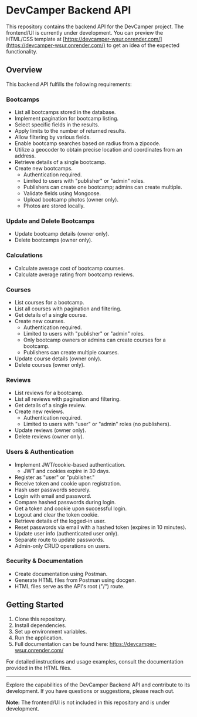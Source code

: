 # DevCamper Backend API

This repository contains the backend API for the DevCamper project. The frontend/UI is currently under development. You can preview the HTML/CSS template at [https://devcamper-wsur.onrender.com/](https://devcamper-wsur.onrender.com/) to get an idea of the expected functionality.

## Overview

This backend API fulfills the following requirements:

### Bootcamps

- List all bootcamps stored in the database.
- Implement pagination for bootcamp listing.
- Select specific fields in the results.
- Apply limits to the number of returned results.
- Allow filtering by various fields.
- Enable bootcamp searches based on radius from a zipcode.
- Utilize a geocoder to obtain precise location and coordinates from an address.
- Retrieve details of a single bootcamp.
- Create new bootcamps.
  - Authentication required.
  - Limited to users with "publisher" or "admin" roles.
  - Publishers can create one bootcamp; admins can create multiple.
  - Validate fields using Mongoose.
  - Upload bootcamp photos (owner only).
  - Photos are stored locally.

### Update and Delete Bootcamps

- Update bootcamp details (owner only).
- Delete bootcamps (owner only).

### Calculations

- Calculate average cost of bootcamp courses.
- Calculate average rating from bootcamp reviews.

### Courses

- List courses for a bootcamp.
- List all courses with pagination and filtering.
- Get details of a single course.
- Create new courses.
  - Authentication required.
  - Limited to users with "publisher" or "admin" roles.
  - Only bootcamp owners or admins can create courses for a bootcamp.
  - Publishers can create multiple courses.
- Update course details (owner only).
- Delete courses (owner only).

### Reviews

- List reviews for a bootcamp.
- List all reviews with pagination and filtering.
- Get details of a single review.
- Create new reviews.
  - Authentication required.
  - Limited to users with "user" or "admin" roles (no publishers).
- Update reviews (owner only).
- Delete reviews (owner only).

### Users & Authentication

- Implement JWT/cookie-based authentication.
  - JWT and cookies expire in 30 days.
- Register as "user" or "publisher."
- Receive token and cookie upon registration.
- Hash user passwords securely.
- Login with email and password.
- Compare hashed passwords during login.
- Get a token and cookie upon successful login.
- Logout and clear the token cookie.
- Retrieve details of the logged-in user.
- Reset passwords via email with a hashed token (expires in 10 minutes).
- Update user info (authenticated user only).
- Separate route to update passwords.
- Admin-only CRUD operations on users.

### Security & Documentation

- Create documentation using Postman.
- Generate HTML files from Postman using docgen.
- HTML files serve as the API's root ("/") route.

## Getting Started

1. Clone this repository.
2. Install dependencies.
3. Set up environment variables.
4. Run the application.
5. Full documentation can be found here: https://devcamper-wsur.onrender.com/

For detailed instructions and usage examples, consult the documentation provided in the HTML files.

---

Explore the capabilities of the DevCamper Backend API and contribute to its development. If you have questions or suggestions, please reach out.

**Note:** The frontend/UI is not included in this repository and is under development.
